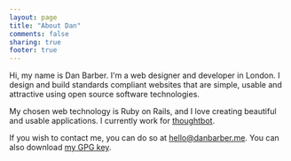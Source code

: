 ```yaml
---
layout: page
title: "About Dan"
comments: false
sharing: true
footer: true
---
```


Hi, my name is Dan Barber. I'm a web designer and developer in London. I design and build standards compliant websites that are simple, usable and attractive using open source software technologies.

My chosen web technology is Ruby on Rails, and I love creating beautiful and usable applications. I currently work for [thoughtbot](https://thoughtbot.com).

If you wish to contact me, you can do so at [hello@danbarber.me](mailto:hello@danbarber.me). You can also download [my GPG key](/danbarber.gpg).
